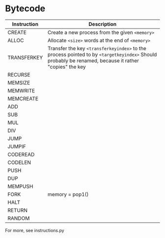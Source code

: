 # Bytecode

| Instruction | Description |
|-------------|-------------|
| CREATE | Create a new process from the given `<memory>` |
| ALLOC | Allocate `<size>` words at the end of `<memory>` |
| TRANSFERKEY | Transfer the key `<transferkeyindex>` to the process pointed to by `<targetkeyindex>`			Should probably be renamed, because it rather "copies" the key |
| RECURSE |  |
| MEMSIZE |  |
| MEMWRITE |  |
| MEMCREATE |  |
| ADD |  |
| SUB |  |
| MUL |  |
| DIV |  |
| JUMP |  |
| JUMPIF |  |
| CODEREAD |  |
| CODELEN |  |
| PUSH |  |
| DUP |  |
| MEMPUSH |  |
| FORK | memory = pop1() |
| HALT |  |
| RETURN |  |
| RANDOM |  |

For more, see instructions.py
